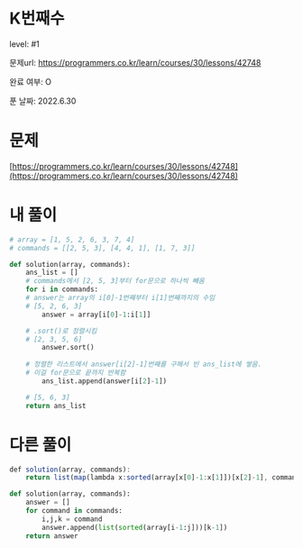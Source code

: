 # K번째수

level: #1

문제url: https://programmers.co.kr/learn/courses/30/lessons/42748

완료 여부: O

푼 날짜: 2022.6.30

# 문제

[https://programmers.co.kr/learn/courses/30/lessons/42748](https://programmers.co.kr/learn/courses/30/lessons/42748)

# 내 풀이

```python
# array = [1, 5, 2, 6, 3, 7, 4]
# commands = [[2, 5, 3], [4, 4, 1], [1, 7, 3]]

def solution(array, commands):
    ans_list = []
    # commands에서 [2, 5, 3]부터 for문으로 하나씩 빼옴
    for i in commands:
	# answer는 array의 i[0]-1번째부터 i[1]번째까지의 수임
	# [5, 2, 6, 3]
        answer = array[i[0]-1:i[1]]

	# .sort()로 정렬시킴
	# [2, 3, 5, 6]
        answer.sort()
				
	# 정렬한 리스트에서 answer[i[2]-1]번째를 구해서 빈 ans_list에 쌓음. 
	# 이걸 for문으로 끝까지 반복함
        ans_list.append(answer[i[2]-1])

    # [5, 6, 3]
    return ans_list
```

# 다른 풀이

```jsx
def solution(array, commands):
    return list(map(lambda x:sorted(array[x[0]-1:x[1]])[x[2]-1], commands))
```

```python
def solution(array, commands):
    answer = []
    for command in commands:
        i,j,k = command
        answer.append(list(sorted(array[i-1:j]))[k-1])
    return answer
```
